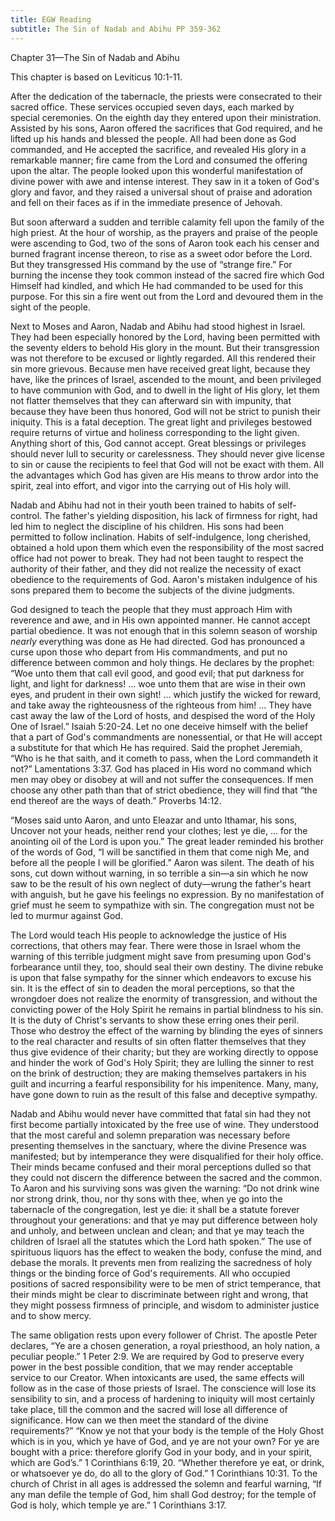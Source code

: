 ```yaml
---
title: EGW Reading
subtitle: The Sin of Nadab and Abihu PP 359-362
---
```


Chapter 31—The Sin of Nadab and Abihu

This chapter is based on Leviticus 10:1-11.

After the dedication of the tabernacle, the priests were consecrated to their sacred office. These services occupied seven days, each marked by special ceremonies. On the eighth day they entered upon their ministration. Assisted by his sons, Aaron offered the sacrifices that God required, and he lifted up his hands and blessed the people. All had been done as God commanded, and He accepted the sacrifice, and revealed His glory in a remarkable manner; fire came from the Lord and consumed the offering upon the altar. The people looked upon this wonderful manifestation of divine power with awe and intense interest. They saw in it a token of God's glory and favor, and they raised a universal shout of praise and adoration and fell on their faces as if in the immediate presence of Jehovah.

But soon afterward a sudden and terrible calamity fell upon the family of the high priest. At the hour of worship, as the prayers and praise of the people were ascending to God, two of the sons of Aaron took each his censer and burned fragrant incense thereon, to rise as a sweet odor before the Lord. But they transgressed His command by the use of “strange fire.” For burning the incense they took common instead of the sacred fire which God Himself had kindled, and which He had commanded to be used for this purpose. For this sin a fire went out from the Lord and devoured them in the sight of the people.

Next to Moses and Aaron, Nadab and Abihu had stood highest in Israel. They had been especially honored by the Lord, having been permitted with the seventy elders to behold His glory in the mount. But their transgression was not therefore to be excused or lightly regarded. All this rendered their sin more grievous. Because men have received great light, because they have, like the princes of Israel, ascended to the mount, and been privileged to have communion with God, and to dwell in the light of His glory, let them not flatter themselves that they can afterward sin with impunity, that because they have been thus honored, God will not be strict to punish their iniquity. This is a fatal deception. The great light and privileges bestowed require returns of virtue and holiness corresponding to the light given. Anything short of this, God cannot accept. Great blessings or privileges should never lull to security or carelessness. They should never give license to sin or cause the recipients to feel that God will not be exact with them. All the advantages which God has given are His means to throw ardor into the spirit, zeal into effort, and vigor into the carrying out of His holy will.

Nadab and Abihu had not in their youth been trained to habits of self-control. The father's yielding disposition, his lack of firmness for right, had led him to neglect the discipline of his children. His sons had been permitted to follow inclination. Habits of self-indulgence, long cherished, obtained a hold upon them which even the responsibility of the most sacred office had not power to break. They had not been taught to respect the authority of their father, and they did not realize the necessity of exact obedience to the requirements of God. Aaron's mistaken indulgence of his sons prepared them to become the subjects of the divine judgments.

God designed to teach the people that they must approach Him with reverence and awe, and in His own appointed manner. He cannot accept partial obedience. It was not enough that in this solemn season of worship _nearly_ everything was done as He had directed. God has pronounced a curse upon those who depart from His commandments, and put no difference between common and holy things. He declares by the prophet: “Woe unto them that call evil good, and good evil; that put darkness for light, and light for darkness! ... woe unto them that are wise in their own eyes, and prudent in their own sight! ... which justify the wicked for reward, and take away the righteousness of the righteous from him! ... They have cast away the law of the Lord of hosts, and despised the word of the Holy One of Israel.” Isaiah 5:20-24. Let no one deceive himself with the belief that a part of God's commandments are nonessential, or that He will accept a substitute for that which He has required. Said the prophet Jeremiah, “Who is he that saith, and it cometh to pass, when the Lord commandeth it not?” Lamentations 3:37. God has placed in His word no command which men may obey or disobey at will and not suffer the consequences. If men choose any other path than that of strict obedience, they will find that “the end thereof are the ways of death.” Proverbs 14:12.

“Moses said unto Aaron, and unto Eleazar and unto Ithamar, his sons, Uncover not your heads, neither rend your clothes; lest ye die, ... for the anointing oil of the Lord is upon you.” The great leader reminded his brother of the words of God, “I will be sanctified in them that come nigh Me, and before all the people I will be glorified.” Aaron was silent. The death of his sons, cut down without warning, in so terrible a sin—a sin which he now saw to be the result of his own neglect of duty—wrung the father's heart with anguish, but he gave his feelings no expression. By no manifestation of grief must he seem to sympathize with sin. The congregation must not be led to murmur against God.

The Lord would teach His people to acknowledge the justice of His corrections, that others may fear. There were those in Israel whom the warning of this terrible judgment might save from presuming upon God's forbearance until they, too, should seal their own destiny. The divine rebuke is upon that false sympathy for the sinner which endeavors to excuse his sin. It is the effect of sin to deaden the moral perceptions, so that the wrongdoer does not realize the enormity of transgression, and without the convicting power of the Holy Spirit he remains in partial blindness to his sin. It is the duty of Christ's servants to show these erring ones their peril. Those who destroy the effect of the warning by blinding the eyes of sinners to the real character and results of sin often flatter themselves that they thus give evidence of their charity; but they are working directly to oppose and hinder the work of God's Holy Spirit; they are lulling the sinner to rest on the brink of destruction; they are making themselves partakers in his guilt and incurring a fearful responsibility for his impenitence. Many, many, have gone down to ruin as the result of this false and deceptive sympathy.

Nadab and Abihu would never have committed that fatal sin had they not first become partially intoxicated by the free use of wine. They understood that the most careful and solemn preparation was necessary before presenting themselves in the sanctuary, where the divine Presence was manifested; but by intemperance they were disqualified for their holy office. Their minds became confused and their moral perceptions dulled so that they could not discern the difference between the sacred and the common. To Aaron and his surviving sons was given the warning: “Do not drink wine nor strong drink, thou, nor thy sons with thee, when ye go into the tabernacle of the congregation, lest ye die: it shall be a statute forever throughout your generations: and that ye may put difference between holy and unholy, and between unclean and clean; and that ye may teach the children of Israel all the statutes which the Lord hath spoken.” The use of spirituous liquors has the effect to weaken the body, confuse the mind, and debase the morals. It prevents men from realizing the sacredness of holy things or the binding force of God's requirements. All who occupied positions of sacred responsibility were to be men of strict temperance, that their minds might be clear to discriminate between right and wrong, that they might possess firmness of principle, and wisdom to administer justice and to show mercy.

The same obligation rests upon every follower of Christ. The apostle Peter declares, “Ye are a chosen generation, a royal priesthood, an holy nation, a peculiar people.” 1 Peter 2:9. We are required by God to preserve every power in the best possible condition, that we may render acceptable service to our Creator. When intoxicants are used, the same effects will follow as in the case of those priests of Israel. The conscience will lose its sensibility to sin, and a process of hardening to iniquity will most certainly take place, till the common and the sacred will lose all difference of significance. How can we then meet the standard of the divine requirements?” “Know ye not that your body is the temple of the Holy Ghost which is in you, which ye have of God, and ye are not your own? For ye are bought with a price: therefore glorify God in your body, and in your spirit, which are God’s.” 1 Corinthians 6:19, 20. “Whether therefore ye eat, or drink, or whatsoever ye do, do all to the glory of God.” 1 Corinthians 10:31. To the church of Christ in all ages is addressed the solemn and fearful warning, “If any man defile the temple of God, him shall God destroy; for the temple of God is holy, which temple ye are.” 1 Corinthians 3:17.